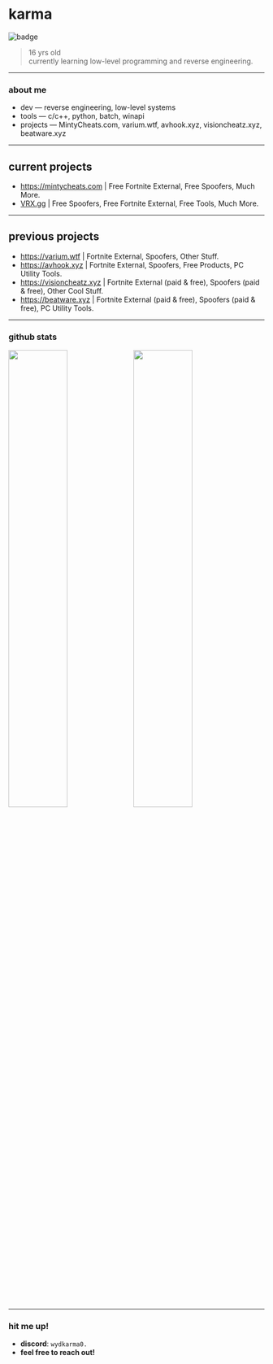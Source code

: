 # karma

![badge](https://img.shields.io/badge/karma-development-black?style=for-the-badge&logo=github&logoColor=white)


> 16 yrs old  
> currently learning low-level programming and reverse engineering.

---

### about me

- dev — reverse engineering, low-level systems  
- tools — c/c++, python, batch, winapi    
- projects — MintyCheats.com, varium.wtf, avhook.xyz, visioncheatz.xyz, beatware.xyz

---

## current projects
- https://mintycheats.com | Free Fortnite External, Free Spoofers, Much More.
- [VRX.gg](https://discord.gg/coming-soon) | Free Spoofers, Free Fortnite External, Free Tools, Much More.

---
## previous projects
- https://varium.wtf | Fortnite External, Spoofers, Other Stuff.
- https://avhook.xyz | Fortnite External, Spoofers, Free Products, PC Utility Tools.
- https://visioncheatz.xyz | Fortnite External (paid & free), Spoofers (paid & free), Other Cool Stuff.
- https://beatware.xyz | Fortnite External (paid & free), Spoofers (paid & free), PC Utility Tools.
---

### github stats

<p align="left">
  <img src="https://github-readme-stats.vercel.app/api?username=karma1338&show_icons=true&theme=tokyonight&hide_border=true" width="48%" />
  <img src="https://github-readme-streak-stats.herokuapp.com?user=karma1338&theme=tokyonight&hide_border=true" width="48%" />
</p>

---

### hit me up!

- **discord**: `wydkarma0.`  
- **feel free to reach out!**
